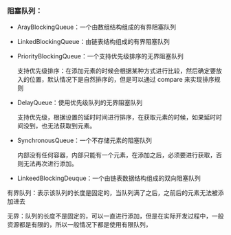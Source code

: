 ### 阻塞队列：

- ArayBlockingQueue：一个由数组结构组成的有界阻塞队列

- LinkedBlockingQueue：由链表结构组成的有界阻塞队列

- PriorityBlockingQueue：一个支持优先级排序的无界阻塞队列

  支持优先级排序：在添加元素的时候会根据某种方式进行比较，然后确定要放入的位置，默认情况下是自然排序的，但是可以通过 compare 来实现排序规则

- DelayQueue：使用优先级队列的无界阻塞队列

  支持优先级，根据设置的延时时间进行排序，在获取元素的时候，如果延时时间没到，也无法获取到元素。

- SynchronousQueue：一个不存储元素的阻塞队列

  内部没有任何容器，内部只能有一个元素，在添加之后，必须要进行获取，否则无法再次进行添加。

- LinkeedBlockingDeuque：一个由链表数据结构组成的双向阻塞队列

有界队列：表示该队列的长度是固定的，当队列满了之后，之前后的元素无法被添加进去

无界：队列的长度不是固定的，可以一直进行添加，但是在实际开发过程中，一般资源都是有限的，所以一般情况下都是使用有限队列，

